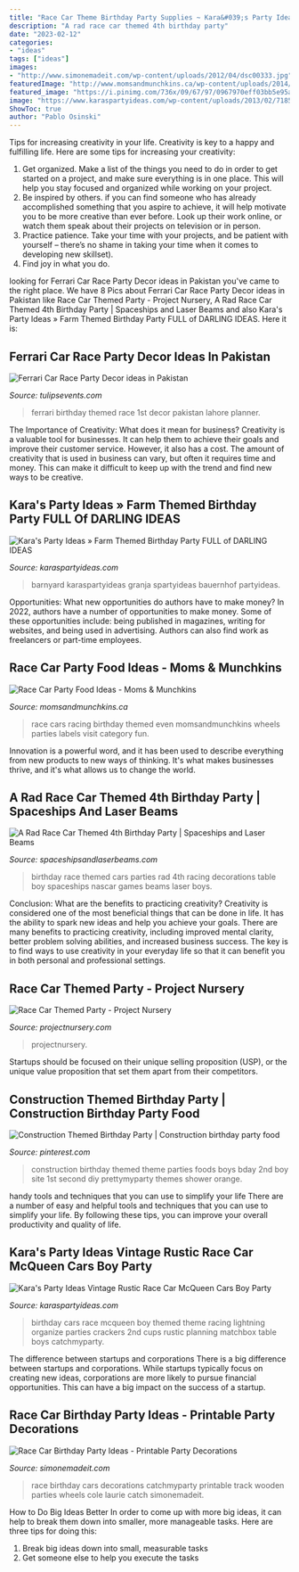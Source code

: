 ```yaml
---
title: "Race Car Theme Birthday Party Supplies ~ Kara&#039;s Party Ideas Vintage Rustic Race Car Mcqueen Cars Boy Party"
description: "A rad race car themed 4th birthday party"
date: "2023-02-12"
categories:
- "ideas"
tags: ["ideas"]
images:
- "http://www.simonemadeit.com/wp-content/uploads/2012/04/dsc00333.jpg"
featuredImage: "http://www.momsandmunchkins.ca/wp-content/uploads/2014/07/race-party-food-12.jpg"
featured_image: "https://i.pinimg.com/736x/09/67/97/0967970eff03bb5e95a0adba0a034641--construction-themed-food-construction-site-birthday.jpg"
image: "https://www.karaspartyideas.com/wp-content/uploads/2013/02/71851_501700916538205_571829615_n_600x495.png"
ShowToc: true
author: "Pablo Osinski"
---
```



Tips for increasing creativity in your life.
Creativity is key to a happy and fulfilling life. Here are some tips for increasing your creativity: 
1. Get organized. Make a list of the things you need to do in order to get started on a project, and make sure everything is in one place. This will help you stay focused and organized while working on your project. 
2. Be inspired by others. if you can find someone who has already accomplished something that you aspire to achieve, it will help motivate you to be more creative than ever before. Look up their work online, or watch them speak about their projects on television or in person. 
3. Practice patience. Take your time with your projects, and be patient with yourself – there’s no shame in taking your time when it comes to developing new skillset). 
4. Find joy in what you do.

	

		
looking for Ferrari Car Race Party Decor ideas in Pakistan you've came to the right place. We have 8 Pics about Ferrari Car Race Party Decor ideas in Pakistan like Race Car Themed Party - Project Nursery, A Rad Race Car Themed 4th Birthday Party | Spaceships and Laser Beams and also Kara&#039;s Party Ideas » Farm Themed Birthday Party FULL of DARLING IDEAS. Here it is:
		
    
## Ferrari Car Race Party Decor Ideas In Pakistan

<img loading=lazy src="https://www.tulipsevents.com/wp-content/uploads/2018/06/Ferrari-Car-Race-Party-Decor-ideas-in-Pakistan-24.jpg" onerror="this.onerror=null;this.src='https://tse3.mm.bing.net/th?id=OIP.JuG40mIAubQE4GwPwV2dbAHaES&amp;pid=15.1';" alt="Ferrari Car Race Party Decor ideas in Pakistan">

_Source: tulipsevents.com_

>ferrari birthday themed race 1st decor pakistan lahore planner. 

	

The Importance of Creativity: What does it mean for business?
Creativity is a valuable tool for businesses. It can help them to achieve their goals and improve their customer service. However, it also has a cost. The amount of creativity that is used in business can vary, but often it requires time and money. This can make it difficult to keep up with the trend and find new ways to be creative.

    
## Kara&#039;s Party Ideas » Farm Themed Birthday Party FULL Of DARLING IDEAS

<img loading=lazy src="https://karaspartyideas.com/wp-content/uploads/2013/08/farm.jpg" onerror="this.onerror=null;this.src='https://tse4.mm.bing.net/th?id=OIP.BimnLmFYv_wt6uQWOnwZgAHaJ2&amp;pid=15.1';" alt="Kara&#039;s Party Ideas » Farm Themed Birthday Party FULL of DARLING IDEAS">

_Source: karaspartyideas.com_

>barnyard karaspartyideas granja spartyideas bauernhof partyideas. 

	

Opportunities: What new opportunities do authors have to make money?
In 2022, authors have a number of opportunities to make money. Some of these opportunities include: being published in magazines, writing for websites, and being used in advertising. Authors can also find work as freelancers or part-time employees.

    
## Race Car Party Food Ideas - Moms &amp; Munchkins

<img loading=lazy src="http://www.momsandmunchkins.ca/wp-content/uploads/2014/07/race-party-food-12.jpg" onerror="this.onerror=null;this.src='https://tse2.mm.bing.net/th?id=OIP._FoymQHWjnFWvKONKFL9FgHaOD&amp;pid=15.1';" alt="Race Car Party Food Ideas - Moms &amp; Munchkins">

_Source: momsandmunchkins.ca_

>race cars racing birthday themed even momsandmunchkins wheels parties labels visit category fun. 

	

Innovation is a powerful word, and it has been used to describe everything from new products to new ways of thinking. It's what makes businesses thrive, and it's what allows us to change the world.

    
## A Rad Race Car Themed 4th Birthday Party | Spaceships And Laser Beams

<img loading=lazy src="https://spaceshipsandlaserbeams.com/wp-content/uploads/2015/09/race-car-party-ideas.jpg" onerror="this.onerror=null;this.src='https://tse4.mm.bing.net/th?id=OIP._9AaZKKdd3SI_-eIylPfbQHaLH&amp;pid=15.1';" alt="A Rad Race Car Themed 4th Birthday Party | Spaceships and Laser Beams">

_Source: spaceshipsandlaserbeams.com_

>birthday race themed cars parties rad 4th racing decorations table boy spaceships nascar games beams laser boys. 

	

Conclusion: What are the benefits to practicing creativity?
Creativity is considered one of the most beneficial things that can be done in life. It has the ability to spark new ideas and help you achieve your goals. There are many benefits to practicing creativity, including improved mental clarity, better problem solving abilities, and increased business success. The key is to find ways to use creativity in your everyday life so that it can benefit you in both personal and professional settings.

    
## Race Car Themed Party - Project Nursery

<img loading=lazy src="https://projectnursery.com/wp-content/uploads/2016/06/20150906_125321.jpg" onerror="this.onerror=null;this.src='https://tse3.mm.bing.net/th?id=OIP.7LUWs1jbdiIRNWYdNNw6BwHaNK&amp;pid=15.1';" alt="Race Car Themed Party - Project Nursery">

_Source: projectnursery.com_

>projectnursery. 

	

Startups should be focused on their unique selling proposition (USP), or the unique value proposition that set them apart from their competitors.

    
## Construction Themed Birthday Party | Construction Birthday Party Food

<img loading=lazy src="https://i.pinimg.com/736x/09/67/97/0967970eff03bb5e95a0adba0a034641--construction-themed-food-construction-site-birthday.jpg" onerror="this.onerror=null;this.src='https://tse1.mm.bing.net/th?id=OIP.4q0_bzUqZUKN4UdWP6rbrgHaJ4&amp;pid=15.1';" alt="Construction Themed Birthday Party | Construction birthday party food">

_Source: pinterest.com_

>construction birthday themed theme parties foods boys bday 2nd boy site 1st second diy prettymyparty themes shower orange. 

	

handy tools and techniques that you can use to simplify your life
There are a number of easy and helpful tools and techniques that you can use to simplify your life. By following these tips, you can improve your overall productivity and quality of life.

    
## Kara&#039;s Party Ideas Vintage Rustic Race Car McQueen Cars Boy Party

<img loading=lazy src="https://www.karaspartyideas.com/wp-content/uploads/2013/02/71851_501700916538205_571829615_n_600x495.png" onerror="this.onerror=null;this.src='https://tse1.mm.bing.net/th?id=OIP.RI4howV1K61Zd9DjNDh-kgHaGH&amp;pid=15.1';" alt="Kara&#039;s Party Ideas Vintage Rustic Race Car McQueen Cars Boy Party">

_Source: karaspartyideas.com_

>birthday cars race mcqueen boy themed theme racing lightning organize parties crackers 2nd cups rustic planning matchbox table boys catchmyparty. 

	

The difference between startups and corporations
There is a big difference between startups and corporations. While startups typically focus on creating new ideas, corporations are more likely to pursue financial opportunities. This can have a big impact on the success of a startup.

    
## Race Car Birthday Party Ideas - Printable Party Decorations

<img loading=lazy src="http://www.simonemadeit.com/wp-content/uploads/2012/04/dsc00333.jpg" onerror="this.onerror=null;this.src='https://tse3.mm.bing.net/th?id=OIP.pX5UxjLP2xvJGgJR6dycbAHaJ4&amp;pid=15.1';" alt="Race Car Birthday Party Ideas - Printable Party Decorations">

_Source: simonemadeit.com_

>race birthday cars decorations catchmyparty printable track wooden parties wheels cole laurie catch simonemadeit. 

	

How to Do Big Ideas Better
In order to come up with more big ideas, it can help to break them down into smaller, more manageable tasks. Here are three tips for doing this:
1. Break big ideas down into small, measurable tasks
2. Get someone else to help you execute the tasks

